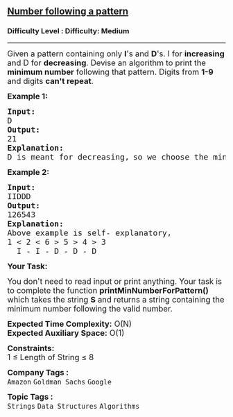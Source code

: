 <h2><a href="https://www.geeksforgeeks.org/problems/number-following-a-pattern3126/1?page=1&company=Google&difficulty=Basic,Easy,Medium,Hard&status=unsolved,attempted&sortBy=submissions">Number following a pattern</a></h2><h3>Difficulty Level : Difficulty: Medium</h3><hr><div class="problems_problem_content__Xm_eO"><p><span style="font-size: 18px;">Given a pattern containing only <strong>I</strong>'s and <strong>D</strong>'s. I for <strong>increasing</strong> and D for <strong>decreasing</strong>. Devise an algorithm to print the <strong>minimum number</strong> following that pattern. Digits from <strong>1-9</strong> and digits <strong>can't repeat</strong>.</span></p>
<p><strong><span style="font-size: 18px;">Example 1:</span></strong></p>
<pre><strong><span style="font-size: 18px;">Input:</span></strong>
<span style="font-size: 18px;">D</span>
<strong><span style="font-size: 18px;">Output:</span></strong>
<span style="font-size: 18px;">21</span>
<strong><span style="font-size: 18px;">Explanation:</span></strong>
<span style="font-size: 18px;">D is meant for decreasing,</span> <span style="font-size: 18px;">so we choose the minimum number</span> <span style="font-size: 18px;">among all possible numbers like 21,31,54,87,etc.</span></pre>
<p><strong><span style="font-size: 18px;">Example 2:</span></strong></p>
<pre><strong><span style="font-size: 18px;">Input:</span></strong>
<span style="font-size: 18px;">IIDDD</span>
<strong><span style="font-size: 18px;">Output:</span></strong>
<span style="font-size: 18px;">126543</span>
<strong><span style="font-size: 18px;">Explanation:</span></strong>
<span style="font-size: 18px;">Above example is self- explanatory,</span>
<span style="font-size: 18px;">1 &lt; 2 &lt; 6 &gt; 5 &gt; 4 &gt; 3</span>
<span style="font-size: 18px;">  I - I - D - D - D</span></pre>
<p><strong><span style="font-size: 18px;">Your Task:</span></strong></p>
<p><span style="font-size: 18px;">You don't need to read input or print anything. Your task is to complete the function <strong>printMinNumberForPattern()</strong> which takes the string <strong>S</strong> and returns a string containing the minimum number following the valid number.</span></p>
<p><span style="font-size: 18px;"><strong>Expected Time Complexity:</strong> O(N)<br><strong>Expected Auxiliary Space:</strong> O(1)</span></p>
<p><span style="font-size: 18px;"><strong>Constraints:</strong><br>1 ≤ Length of String ≤ 8</span></p></div><p><span style=font-size:18px><strong>Company Tags : </strong><br><code>Amazon</code>&nbsp;<code>Goldman Sachs</code>&nbsp;<code>Google</code>&nbsp;<br><p><span style=font-size:18px><strong>Topic Tags : </strong><br><code>Strings</code>&nbsp;<code>Data Structures</code>&nbsp;<code>Algorithms</code>&nbsp;